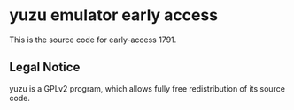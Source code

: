 yuzu emulator early access
=============

This is the source code for early-access 1791.

## Legal Notice

yuzu is a GPLv2 program, which allows fully free redistribution of its source code.